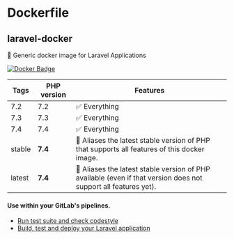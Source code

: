 # Dockerfile



## laravel-docker
🐳 Generic docker image for Laravel Applications

[![Docker Badge](https://img.shields.io/docker/pulls/lorisleiva/laravel-docker)](https://hub.docker.com/r/lorisleiva/laravel-docker/)


| Tags | PHP version | Features |
| - | - | - |
| 7.2 | 7.2 | ✅ Everything |
| 7.3 | 7.3 | ✅ Everything |
| 7.4 | 7.4 | ✅ Everything |
| stable | **7.4** | 🔗 Aliases the latest stable version of PHP that supports all features of this docker image.  |
| latest | **7.4** | 🔗 Aliases the latest stable version of PHP available (even if that version does not support all features yet). |

#### Use within your GitLab's pipelines.
* [Run test suite and check codestyle](http://lorisleiva.com/using-gitlabs-pipeline-with-laravel/)
* [Build, test and deploy your Laravel application](http://lorisleiva.com/laravel-deployment-using-gitlab-pipelines/)
